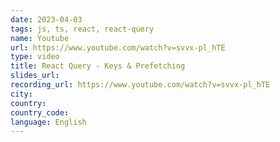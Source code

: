 ```yaml
---
date: 2023-04-03
tags: js, ts, react, react-query
name: Youtube
url: https://www.youtube.com/watch?v=svvx-pl_hTE
type: video
title: React Query - Keys & Prefetching
slides_url:
recording_url: https://www.youtube.com/watch?v=svvx-pl_hTE
city:
country:
country_code:
language: English
---
```

